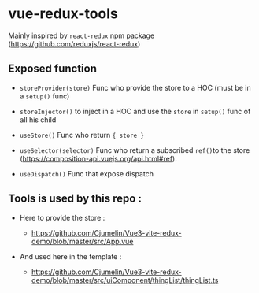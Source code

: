 # vue-redux-tools
Mainly inspired by `react-redux` npm package (https://github.com/reduxjs/react-redux)

Exposed function
-

-  `storeProvider(store)` Func who provide the store to a HOC (must be in a `setup()` func)

-  `storeInjector()` to inject in a HOC and use the `store` in `setup()` func of all his child

-  `useStore()` Func who return `{ store }`

-  `useSelector(selector)` Func who return a subscribed `ref()`to the store (https://composition-api.vuejs.org/api.html#ref).

-  `useDispatch()` Func that expose dispatch

Tools is used by this repo : 
-
- Here to provide the store :
    - https://github.com/Cjumelin/Vue3-vite-redux-demo/blob/master/src/App.vue

- And used here in the template :
    - https://github.com/Cjumelin/Vue3-vite-redux-demo/blob/master/src/uiComponent/thingList/thingList.ts